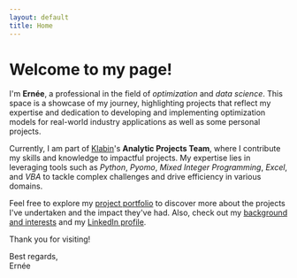 ```yaml
---
layout: default
title: Home
---
```


# Welcome to my page!

I'm **Ernée**, a professional in the field of *optimization* and *data science*. This space is a showcase of my journey, highlighting projects that reflect my expertise and dedication to developing and implementing optimization models for real-world industry applications as well as some personal projects.

Currently, I am part of [Klabin](https://klabin.com.br/)'s **Analytic Projects Team**, where I contribute my skills and knowledge to impactful projects. My expertise lies in leveraging tools such as *Python*, *Pyomo*, *Mixed Integer Programming*, *Excel*, and *VBA* to tackle complex challenges and drive efficiency in various domains.

Feel free to explore my [project portfolio](/projects.md) to discover more about the projects I've undertaken and the impact they've had. Also, check out my [background and interests](/vita.md) and my [LinkedIn profile](https://www.linkedin.com/in/ekozyreff/).

Thank you for visiting!

Best regards,  
Ernée
